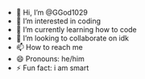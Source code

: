 - 👋 Hi, I’m @GGod1029
- 👀 I’m interested in coding
- 🌱 I’m currently learning how to code
- 💞️ I’m looking to collaborate on idk
- 📫 How to reach me 
- 😄 Pronouns: he/him
- ⚡ Fun fact: i am smart

<!---
GGod1029/GGod1029 is a ✨ special ✨ repository because its `README.md` (this file) appears on your GitHub profile.
You can click the Preview link to take a look at your changes.
--->
